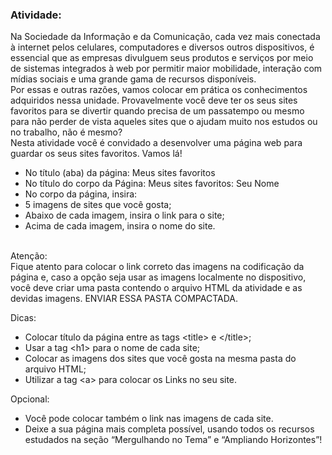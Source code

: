 ### Atividade:

Na Sociedade da Informação e da Comunicação, cada vez mais conectada à internet pelos celulares, computadores e diversos outros dispositivos, é essencial que as empresas divulguem seus produtos e serviços por meio de sistemas integrados à web por permitir maior mobilidade, interação com mídias sociais e uma grande gama de recursos disponíveis.
<br>
Por essas e outras razões, vamos colocar em prática os conhecimentos adquiridos nessa unidade.
<nr>
Provavelmente você deve ter os seus sites favoritos para se divertir quando precisa de um passatempo ou mesmo para não perder de vista aqueles sites que o ajudam muito nos estudos ou no trabalho, não é mesmo?
<br>
Nesta atividade você é convidado a desenvolver uma página web para guardar os seus sites favoritos. Vamos lá!
<br>

- No título (aba) da página: Meus sites favoritos
- No título do corpo da Página: Meus sites favoritos: Seu Nome
- No corpo da página, insira:
- 5 imagens de sites que você gosta;
- Abaixo de cada imagem, insira o link para o site;
- Acima de cada imagem, insira o nome do site.
<br>
Atenção:<br>
Fique atento para colocar o link correto das imagens na codificação da página e, caso a opção seja usar as imagens localmente no dispositivo, você deve criar uma pasta  contendo o arquivo HTML da atividade e as devidas imagens. ENVIAR ESSA PASTA COMPACTADA.
<br>

Dicas: <br>

- Colocar título da página entre as tags &lt;title&gt; e &lt;/title&gt;;
- Usar a tag &lt;h1&gt; para o nome de cada site;
- Colocar as imagens dos sites que você gosta na mesma pasta do arquivo HTML;
- Utilizar a tag &lt;a&gt; para colocar os Links no seu site.<br>

Opcional: <br>

- Você pode colocar também o link nas imagens de cada site.
- Deixe a sua página mais completa possível, usando todos os recursos estudados na seção “Mergulhando no Tema” e “Ampliando Horizontes”!